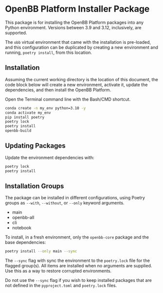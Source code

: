 # OpenBB Platform Installer Package

This package is for installing the OpenBB Platform packages into any Python environment. Versions between 3.9 and 3.12, inclusively, are supported.

The `obb` virtual environment that came with the installation is pre-loaded, and this configuration can be duplicated by creating a new environment and running, `poetry install`, from this location.

## Installation

Assuming the current working directory is the location of this document, the code block below will create a new environment, activate it, update the dependencies, and then install the OpenBB Platform.

Open the Terminal command line with the Bash/CMD shortcut.

```sh
conda create -n my_env python=3.10 -y
conda activate my_env
pip install poetry
poetry lock
poetry install
openbb-build
```

## Updating Packages

Update the environment dependencies with:

```sh
poetry lock
poetry install
```

## Installation Groups

The package can be installed in different configurations, using Poetry groups as `--with`, `--without`, or `--only` keyword arguments.

- main
- openbb-all
- cli
- notebook

To install, in a fresh environment, only the `openbb-core` package and the base dependencies:

```sh
poetry install --only main --sync
```

The `--sync` flag with sync the environment to the `poetry.lock` file for the flagged group(s). All items are installed when no arguments are supplied. Use this as a way to restore corrupted environments.

Do not use the `--sync` flag if you wish to keep installed packages that are not defined in the `pyproject.toml` and `poetry.lock` files.
